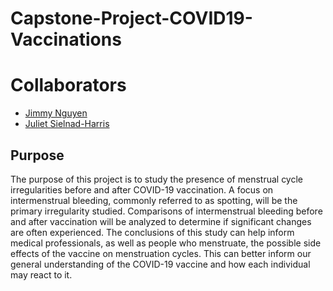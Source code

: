 # Capstone-Project-COVID19-Vaccinations


# Collaborators 

- [Jimmy Nguyen](https://github.com/jimmy-nguyen-data-science)
- [Juliet Sielnad-Harris]()

## Purpose
The purpose of this project is to study the presence of menstrual cycle irregularities before and
after COVID-19 vaccination. A focus on intermenstrual bleeding, commonly referred to as
spotting, will be the primary irregularity studied. Comparisons of intermenstrual bleeding before
and after vaccination will be analyzed to determine if significant changes are often experienced.
The conclusions of this study can help inform medical professionals, as well as people who
menstruate, the possible side effects of the vaccine on menstruation cycles. This can better
inform our general understanding of the COVID-19 vaccine and how each individual may react
to it.
